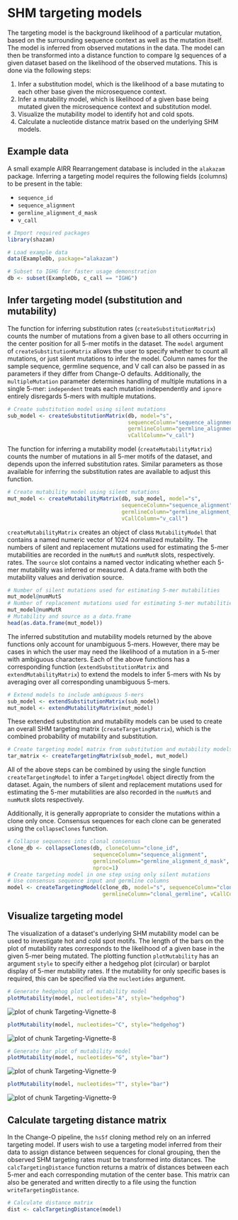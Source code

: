 # SHM targeting models

The targeting model is the background likelihood of a particular mutation, based 
on the surrounding sequence context as well as the mutation itself. The model is 
inferred from observed mutations in the data. The model can then be transformed 
into a distance function to compare Ig sequences of a given dataset based on the 
likelihood of the observed mutations. This is done via the following steps:

1. Infer a substitution model, which is the likelihood of a base mutating to 
   each other base given the microsequence context. 
2. Infer a mutability model, which is likelihood of a given base being mutated
   given the microsequence context and substitution model.
3. Visualize the mutability model to identify hot and cold spots.
4. Calculate a nucleotide distance matrix based on the underlying SHM models.

## Example data

A small example AIRR Rearrangement database is included in the `alakazam` package. 
Inferring a targeting model requires the following fields (columns) to 
be present in the table: 

* `sequence_id`
* `sequence_alignment`
* `germline_alignment_d_mask`
* `v_call`


```r
# Import required packages
library(shazam)

# Load example data
data(ExampleDb, package="alakazam")

# Subset to IGHG for faster usage demonstration
db <- subset(ExampleDb, c_call == "IGHG")
```

## Infer targeting model (substitution and mutability)

The function for inferring substitution rates (`createSubstitutionMatrix`) 
counts the number of mutations from a given base to all others occurring in the 
center position for all 5-mer motifs in the dataset. The `model` argument of 
`createSubstitutionMatrix` allows the user to specify whether to count all 
mutations, or just silent mutations to infer the model. Column names for the 
sample sequence, germline sequence, and V call can also be passed in as 
parameters if they differ from Change-O defaults. Additionally, the 
`multipleMutation` parameter determines handling of multiple mutations in a 
single 5-mer: `independent` treats each mutation independently and `ignore` 
entirely disregards 5-mers with multiple mutations.


```r
# Create substitution model using silent mutations
sub_model <- createSubstitutionMatrix(db, model="s", 
                                      sequenceColumn="sequence_alignment",
                                      germlineColumn="germline_alignment_d_mask",
                                      vCallColumn="v_call")
```

The function for inferring a mutability model (`createMutabilityMatrix`) counts 
the number of mutations in all 5-mer motifs of the dataset, and depends upon the
inferred substitution rates. Similar parameters as those available for 
inferring the substitution rates are available to adjust this function.


```r
# Create mutability model using silent mutations
mut_model <- createMutabilityMatrix(db, sub_model, model="s",
                                    sequenceColumn="sequence_alignment",
                                    germlineColumn="germline_alignment_d_mask",
                                    vCallColumn="v_call")
```

`createMutabilityMatrix` creates an object of class `MutabilityModel` that contains 
a named numeric vector of 1024 normalized mutability. The numbers of silent and 
replacement mutations used for estimating the 5-mer mutabilities are recorded in 
the `numMutS` and `numMutR` slots, respectively. rates. The `source` slot contains
a named vector indicating whether each 5-mer mutability was inferred or measured.
A data.frame with both the mutability values and derivation source.


```r
# Number of silent mutations used for estimating 5-mer mutabilities
mut_model@numMutS
# Number of replacement mutations used for estimating 5-mer mutabilities
mut_model@numMutR
# Mutability and source as a data.frame
head(as.data.frame(mut_model))
```

The inferred substitution and mutability models returned by the above functions
only account for unambiguous 5-mers. However, there may be cases in which the 
user may need the likelihood of a mutation in a 5-mer with ambiguous characters. 
Each of the above functions has a corresponding function (`extendSubstitutionMatrix` 
and `extendMutabilityMatrix`) to extend the models to infer 5-mers with Ns by 
averaging over all corresponding unambiguous 5-mers.


```r
# Extend models to include ambiguous 5-mers
sub_model <- extendSubstitutionMatrix(sub_model)
mut_model <- extendMutabilityMatrix(mut_model)
```

These extended substitution and mutability models can be used to create an 
overall SHM targeting matrix (`createTargetingMatrix`), which is the combined 
probability of mutability and substitution. 


```r
# Create targeting model matrix from substitution and mutability models
tar_matrix <- createTargetingMatrix(sub_model, mut_model)
```

All of the above steps can be combined by using the single function 
`createTargetingModel` to infer a `TargetingModel` object directly from 
the dataset. Again, the numbers of silent and replacement mutations used 
for estimating the 5-mer mutabilities are also recorded in the `numMutS` and 
`numMutR` slots respectively.

Additionally, it is generally appropriate to consider the mutations
within a clone only once. Consensus sequences for each clone can be generated
using the `collapseClones` function.



```r
# Collapse sequences into clonal consensus
clone_db <- collapseClones(db, cloneColumn="clone_id", 
                           sequenceColumn="sequence_alignment",
                           germlineColumn="germline_alignment_d_mask",
                           nproc=1)
# Create targeting model in one step using only silent mutations
# Use consensus sequence input and germline columns
model <- createTargetingModel(clone_db, model="s", sequenceColumn="clonal_sequence", 
                              germlineColumn="clonal_germline", vCallColumn="v_call")
```

## Visualize targeting model

The visualization of a dataset's underlying SHM mutability model can be used to 
investigate hot and cold spot motifs. The length of the bars on the plot of 
mutability rates corresponds to the likelihood of a given base in the given 
5-mer being mutated. The plotting function `plotMutability` has an argument 
`style` to specify either a hedgehog plot (circular) or barplot display of
5-mer mutability rates. If the mutability for only specific bases is required, 
this can be specified via the `nucleotides` argument.


```r
# Generate hedgehog plot of mutability model
plotMutability(model, nucleotides="A", style="hedgehog")
```

![plot of chunk Targeting-Vignette-8](figure/Targeting-Vignette-8-1.png)

```r
plotMutability(model, nucleotides="C", style="hedgehog")
```

![plot of chunk Targeting-Vignette-8](figure/Targeting-Vignette-8-2.png)


```r
# Generate bar plot of mutability model
plotMutability(model, nucleotides="G", style="bar")
```

![plot of chunk Targeting-Vignette-9](figure/Targeting-Vignette-9-1.png)

```r
plotMutability(model, nucleotides="T", style="bar")
```

![plot of chunk Targeting-Vignette-9](figure/Targeting-Vignette-9-2.png)

## Calculate targeting distance matrix

In the Change-O pipeline, the `hs5f` cloning method rely on an inferred 
targeting model. If users wish to use a targeting model inferred from their 
data to assign distance between sequences for clonal grouping, then the observed 
SHM targeting rates must be transformed into distances. The 
`calcTargetingDistance` function returns a matrix of distances between each 5-mer 
and each corresponding mutation of the center base. This matrix can also be 
generated and written directly to a file using the function 
`writeTargetingDistance`.


```r
# Calculate distance matrix
dist <- calcTargetingDistance(model)
```
